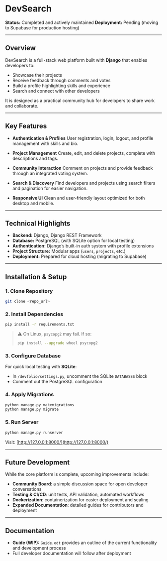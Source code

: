 # DevSearch

**Status:** Completed and actively maintained
**Deployment:** Pending (moving to Supabase for production hosting)

---

## Overview

DevSearch is a full-stack web platform built with **Django** that enables developers to:

* Showcase their projects
* Receive feedback through comments and votes
* Build a profile highlighting skills and experience
* Search and connect with other developers

It is designed as a practical community hub for developers to share work and collaborate.

---

## Key Features

* **Authentication & Profiles**
  User registration, login, logout, and profile management with skills and bio.

* **Project Management**
  Create, edit, and delete projects, complete with descriptions and tags.

* **Community Interaction**
  Comment on projects and provide feedback through an integrated voting system.

* **Search & Discovery**
  Find developers and projects using search filters and pagination for easier navigation.

* **Responsive UI**
  Clean and user-friendly layout optimized for both desktop and mobile.

---

## Technical Highlights

* **Backend:** Django, Django REST Framework
* **Database:** PostgreSQL (with SQLite option for local testing)
* **Authentication:** Django’s built-in auth system with profile extensions
* **Project Structure:** Modular apps (`users`, `projects`, etc.)
* **Deployment:** Prepared for cloud hosting (migrating to Supabase)

---

## Installation & Setup

### 1. Clone Repository

```bash
git clone <repo_url>
```

### 2. Install Dependencies

```bash
pip install -r requirements.txt
```

> ⚠ On Linux, `psycopg2` may fail. If so:
>
> ```bash
> pip install --upgrade wheel psycopg2
> ```

### 3. Configure Database

For quick local testing with **SQLite**:

* In `/devfolio/settings.py`, uncomment the SQLite `DATABASES` block
* Comment out the PostgreSQL configuration

### 4. Apply Migrations

```bash
python manage.py makemigrations
python manage.py migrate
```

### 5. Run Server

```bash
python manage.py runserver
```

Visit: [http://127.0.0.1:8000/](http://127.0.0.1:8000/)

---

## Future Development

While the core platform is complete, upcoming improvements include:

* **Community Board**: a simple discussion space for open developer conversations
* **Testing & CI/CD**: unit tests, API validation, automated workflows
* **Dockerization**: containerization for easier deployment and scaling
* **Expanded Documentation**: detailed guides for contributors and deployment

---

## Documentation

* **Guide (WIP):** `Guide.odt` provides an outline of the current functionality and development process
* Full developer documentation will follow after deployment
